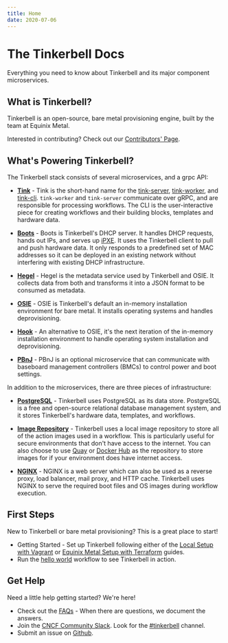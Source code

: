 ```yaml
---
title: Home
date: 2020-07-06
---
```


# The Tinkerbell Docs

Everything you need to know about Tinkerbell and its major component microservices.
​

## What is Tinkerbell?

Tinkerbell is an open-source, bare metal provisioning engine, built by the team at Equinix Metal.

Interested in contributing? Check out our [Contributors' Page].

## What's Powering Tinkerbell?

The Tinkerbell stack consists of several microservices, and a grpc API:

- [**Tink**] -
  Tink is the short-hand name for the [tink-server], [tink-worker], and [tink-cli].
  `tink-worker` and `tink-server` communicate over gRPC, and are responsible for processing workflows.
  The CLI is the user-interactive piece for creating workflows and their building blocks, templates and hardware data.

- [**Boots**] -
  Boots is Tinkerbell's DHCP server.
  It handles DHCP requests, hands out IPs, and serves up [iPXE].
  It uses the Tinkerbell client to pull and push hardware data.
  It only responds to a predefined set of MAC addresses so it can be deployed in an existing network without interfering with existing DHCP infrastructure.

- [**Hegel**] -
  Hegel is the metadata service used by Tinkerbell and OSIE.
  It collects data from both and transforms it into a JSON format to be consumed as metadata.

- [**OSIE**] -
  OSIE is Tinkerbell's default an in-memory installation environment for bare metal.
  It installs operating systems and handles deprovisioning.

- [**Hook**] -
  An alternative to OSIE, it's the next iteration of the in-memory installation environment to handle operating system installation and deprovisioning.

- [**PBnJ**] -
  PBnJ is an optional microservice that can communicate with baseboard management controllers (BMCs) to control power and boot settings.

In addition to the microservices, there are three pieces of infrastructure:

- [**PostgreSQL**] -
  Tinkerbell uses PostgreSQL as its data store.
  PostgreSQL is a free and open-source relational database management system, and it stores Tinkerbell's hardware data, templates, and workflows.

- [**Image Repository**] -
  Tinkerbell uses a local image repository to store all of the action images used in a workflow.
  This is particularly useful for secure environments that don't have access to the internet.
  You can also choose to use [Quay] or [Docker Hub] as the repository to store images for if your environment does have internet access.

- [**NGINX**] - NGINX is a web server which can also be used as a reverse proxy, load balancer, mail proxy, and HTTP cache.
  Tinkerbell uses NGINX to serve the required boot files and OS images during workflow execution.

## First Steps

​New to Tinkerbell or bare metal provisioning? This is a great place to start!

- Getting Started - Set up Tinkerbell following either of the [Local Setup with Vagrant] or [Equinix Metal Setup with Terraform] guides.
- Run the [hello world] workflow to see Tinkerbell in action.​

## Get Help

Need a little help getting started? We're here!

- Check out the [FAQs] - When there are questions, we document the answers.
- Join the [CNCF Community Slack].
  Look for the [#tinkerbell] channel.
- Submit an issue on [Github].

[**boots**]: /services/boots
[cncf community slack]: https://slack.cncf.io/
[contributors' page]: https://tinkerbell.org/community/contributors/
[docker hub]: https://hub.docker.com/
[equinix metal setup with terraform]: /setup/equinix-metal-terraform
[faqs]: https://tinkerbell.org/faq/
[github]: https://github.com/tinkerbell
[**hegel**]: /services/hegel
[hello world]: /workflows/hello-world-workflow
[**hook**]: https://github.com/tinkerbell/hook#hook
[**image repository**]: https://hub.docker.com/_/registry
[ipxe]: https://ipxe.org/
[local setup with vagrant]: /setup/local-vagrant
[**nginx**]: https://www.nginx.com/
[**osie**]: /services/osie
[**pbnj**]: https://github.com/tinkerbell/pbnj
[**postgresql**]: https://www.postgresql.org/
[quay]: https://quay.io/
[tink-cli]: /services/tink-cli
[**tink**]: https://github.com/tinkerbell/tink
[tink-server]: /services/tink-server
[tink-worker]: /services/tink-worker
[#tinkerbell]: https://app.slack.com/client/T08PSQ7BQ/C01SRB41GMT
